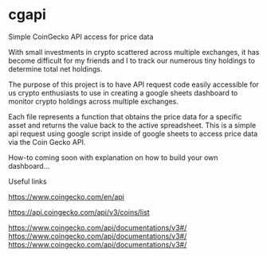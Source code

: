 # cgapi
Simple CoinGecko API access for price data

With small investments in crypto scattered across multiple exchanges, it has become difficult for my friends and I to track our numerous tiny holdings to determine total net holdings. 

The purpose of this project is to have API request code easily accessible for us crypto enthusiasts to use in creating a google sheets dashboard to monitor crypto holdings across multiple exchanges.

Each file represents a function that obtains the price data for a specific asset and returns the value back to the active spreadsheet. This is a simple api request using google script inside of google sheets to access price data via the Coin Gecko API. 

How-to coming soon with explanation on how to build your own dashboard...


Useful links

https://www.coingecko.com/en/api

https://api.coingecko.com/api/v3/coins/list

https://www.coingecko.com/api/documentations/v3#/
https://www.coingecko.com/api/documentations/v3#/
https://www.coingecko.com/api/documentations/v3#/
